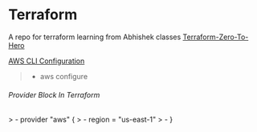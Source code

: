 # Terraform
A repo for terraform learning from Abhishek classes
[Terraform-Zero-To-Hero](https://github.com/iam-veeramalla/terraform-zero-to-hero)
>
<u> AWS CLI Configuration </u>
>
> - aws configure
>
<h6> Provider Block In Terraform </h6>
> - provider "aws" {
> -   region = "us-east-1"
> - }
